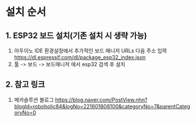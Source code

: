 # 설치 순서
## 1. ESP32 보드 설치(기존 설치 시 생략 가능)
  1. 아두이노 IDE 환경설정에서 추가적인 보드 매니저 URLs 다음 주소 입력
    https://dl.espressif.com/dl/package_esp32_index.json
  1. 툴 -> 보드 -> 보드매니저 에서 esp32 검색 후 설치

## 2. 참고 링크
  1. 메카솔루션 블로그 https://blog.naver.com/PostView.nhn?blogId=roboholic84&logNo=221601808100&categoryNo=7&parentCategoryNo=0
